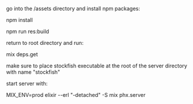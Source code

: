 go into the /assets directory and install npm packages:

npm install

npm run res:build

return to root directory and run:

mix deps.get

make sure to place stockfish executable at the root of the server directory with name "stockfish"

start server with:

MIX_ENV=prod elixir --erl "-detached" -S mix phx.server
